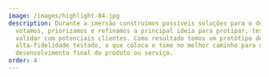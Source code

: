 ```yaml
---
image: /images/highlight-04.jpg
description: Durante a imersão construímos possíveis soluções para o desafio,
  votamos, priorizamos e refinamos a principal ideia para protipar, testar e
  validar com potenciais clientes. Como resultado temos um protótipo de
  alta-fidelidade testado, o que coloca o time no melhor caminho para o
  desenvolvimento final do produto ou serviço.
order: 4
---
```

